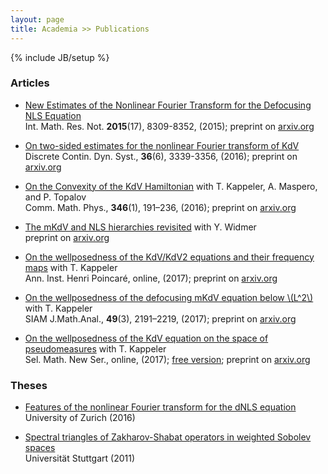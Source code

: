 ```yaml
---
layout: page
title: Academia >> Publications
---
```

{% include JB/setup %}

### Articles

- [New Estimates of the Nonlinear Fourier Transform for the Defocusing NLS Equation](https://dx.doi.org/10.1093/imrn/rnu208)<br />
  Int. Math. Res. Not. **2015**(17), 8309-8352, (2015); preprint on [arxiv.org](https://arxiv.org/abs/1403.1369)

- [On two-sided estimates for the nonlinear Fourier transform of KdV](https://dx.doi.org/10.3934/dcds.2016.36.3339)<br />
   Discrete Contin. Dyn. Syst., **36**(6), 3339-3356, (2016); preprint on [arxiv.org](https://arxiv.org/abs/1502.04550)

- [On the Convexity of the KdV Hamiltonian](https://dx.doi.org/10.1007/s00220-015-2563-x) with T. Kappeler, A. Maspero, and P. Topalov<br />
    Comm. Math. Phys., **346**(1), 191–236, (2016); preprint on [arxiv.org](https://arxiv.org/abs/1502.05857)

- [The mKdV and NLS hierarchies revisited](https://arxiv.org/abs/1601.07580) with Y. Widmer<br />
    preprint on [arxiv.org](https://arxiv.org/abs/1601.07580)

- [On the wellposedness of the KdV/KdV2 equations and their frequency maps](https://dx.doi.org/10.1016/j.anihpc.2017.03.003) with T. Kappeler<br />
  Ann. Inst. Henri Poincaré, online, (2017); preprint on [arxiv.org](https://arxiv.org/abs/1605.06690)

- [On the wellposedness of the defocusing mKdV equation below \\(L^2\\)](https://dx.doi.org/10.1137/16M1096979) with T. Kappeler<br />
   SIAM J.Math.Anal., **49**(3), 2191–2219, (2017); preprint on [arxiv.org](https://arxiv.org/abs/1606.07052)

- [On the wellposedness of the KdV equation on the space of pseudomeasures](https://dx.doi.org/10.1007/s00029-017-0347-1) with T. Kappeler<br />
   Sel. Math. New Ser., online, (2017); [free version](http://rdcu.be/tWzu); preprint on [arxiv.org](https://arxiv.org/abs/1610.00278)


### Theses

- [Features of the nonlinear Fourier transform for the dNLS equation](/Download/fs16/diss)<br />
  University of Zurich (2016) <pdf>

- [Spectral triangles of Zakharov-Shabat operators in weighted Sobolev spaces](/Download/ws11/da-fin)<br />
  Universität Stuttgart (2011) <pdf>